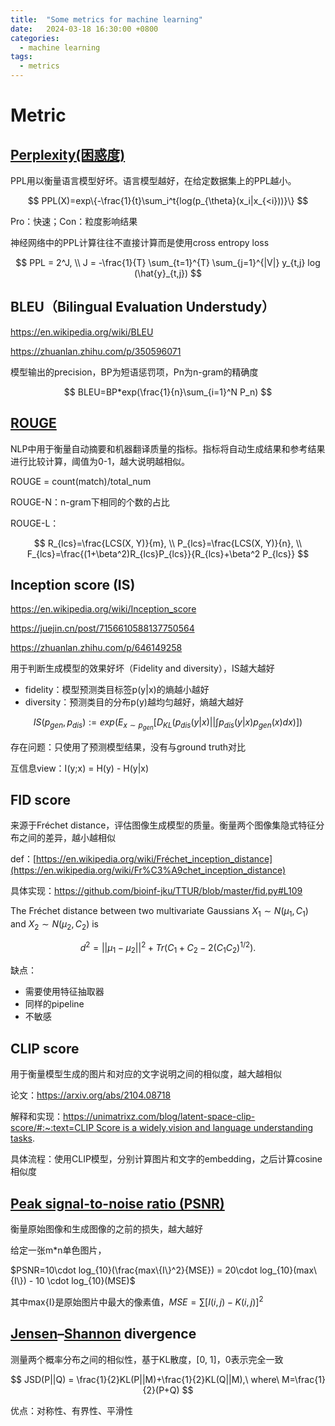 ```yaml
---
title:  "Some metrics for machine learning"
date:   2024-03-18 16:30:00 +0800
categories:
  - machine learning
tags:
  - metrics
---
```

# Metric

## [Perplexity(困惑度)](https://huggingface.co/docs/transformers/en/perplexity)


PPL用以衡量语言模型好坏。语言模型越好，在给定数据集上的PPL越小。

$$
PPL(X)=exp\{-\frac{1}{t}\sum_i^t{log(p_{\theta}(x_i|x_{<i}))}\}
$$

Pro：快速；Con：粒度影响结果

神经网络中的PPL计算往往不直接计算而是使用cross entropy loss

$$
PPL = 2^J, \\ J = -\frac{1}{T} \sum_{t=1}^{T} \sum_{j=1}^{|V|} y_{t,j} log (\hat{y}_{t,j})
$$

## BLEU（Bilingual Evaluation Understudy）

https://en.wikipedia.org/wiki/BLEU

https://zhuanlan.zhihu.com/p/350596071

模型输出的precision，BP为短语惩罚项，Pn为n-gram的精确度

$$
BLEU=BP*exp(\frac{1}{n}\sum_{i=1}^N P_n)
$$

## [ROUGE](https://blog.csdn.net/qq_39610915/article/details/117078443)

NLP中用于衡量自动摘要和机器翻译质量的指标。指标将自动生成结果和参考结果进行比较计算，阈值为0-1，越大说明越相似。

ROUGE = count(match)/total_num

ROUGE-N：n-gram下相同的个数的占比

ROUGE-L：

$$
R_{lcs}=\frac{LCS(X, Y)}{m}, \\ P_{lcs}=\frac{LCS(X, Y)}{n}, \\ F_{lcs}=\frac{(1+\beta^2)R_{lcs}P_{lcs}}{R_{lcs}+\beta^2 P_{lcs}}
$$

## Inception score (IS)

https://en.wikipedia.org/wiki/Inception_score

https://juejin.cn/post/7156610588137750564

https://zhuanlan.zhihu.com/p/646149258

用于判断生成模型的效果好坏（Fidelity and diversity），IS越大越好

- fidelity：模型预测类目标签p(y|x)的熵越小越好
- diversity：预测类目的分布p(y)越均匀越好，熵越大越好

$$
IS(p_{gen}, p_{dis}):=exp(E_{x \sim p_{gen}}[D_{KL}(p_{dis}(y|x)||\int{p_{dis}(y|x)p_{gen}(x)dx})])
$$

存在问题：只使用了预测模型结果，没有与ground truth对比

互信息view：I(y;x) = H(y) - H(y|x)

## FID score

来源于Fréchet distance，评估图像生成模型的质量。衡量两个图像集隐式特征分布之间的差异，越小越相似

def：[https://en.wikipedia.org/wiki/Fréchet_inception_distance](https://en.wikipedia.org/wiki/Fr%C3%A9chet_inception_distance)

具体实现：https://github.com/bioinf-jku/TTUR/blob/master/fid.py#L109

The Fréchet distance between two multivariate Gaussians $X_1 \sim N(\mu_1, C_1)$
and $X_2 \sim N(\mu_2, C_2)$ is

$$
d^2 = ||\mu_1 - \mu_2||^2 + Tr(C_1 + C_2 - 2(C_1 C_2)^{1/2}).
$$

缺点：

- 需要使用特征抽取器
- 同样的pipeline
- 不敏感

## CLIP score

用于衡量模型生成的图片和对应的文字说明之间的相似度，越大越相似

论文：https://arxiv.org/abs/2104.08718

解释和实现：[https://unimatrixz.com/blog/latent-space-clip-score/#:~:text=CLIP Score is a widely,vision and language understanding tasks](https://unimatrixz.com/blog/latent-space-clip-score/#:~:text=CLIP%20Score%20is%20a%20widely,vision%20and%20language%20understanding%20tasks).

具体流程：使用CLIP模型，分别计算图片和文字的embedding，之后计算cosine相似度

## [Peak signal-to-noise ratio (PSNR)](https://en.wikipedia.org/wiki/Peak_signal-to-noise_ratio)

衡量原始图像和生成图像的之前的损失，越大越好

给定一张m*n单色图片，

$PSNR=10\cdot log_{10}(\frac{max\{I\}^2}{MSE}) = 20\cdot log_{10}(max\{I\}) - 10 \cdot log_{10}(MSE)$

其中max{I}是原始图片中最大的像素值，$MSE=\sum[I(i, j) - K(i,j)]^2$

## [Jensen](https://en.wikipedia.org/wiki/Johan_Jensen_(mathematician))–[Shannon](https://en.wikipedia.org/wiki/Claude_Shannon) divergence

测量两个概率分布之间的相似性，基于KL散度，[0, 1]，0表示完全一致

$$
JSD(P||Q) = \frac{1}{2}KL(P||M)+\frac{1}{2}KL(Q||M),\ where\ M=\frac{1}{2}(P+Q)
$$

优点：对称性、有界性、平滑性
